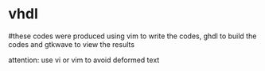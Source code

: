# vhdl

#these codes were produced using vim to write the codes, ghdl to build the codes and gtkwave to view the results

attention: 
use vi or vim to avoid deformed text
